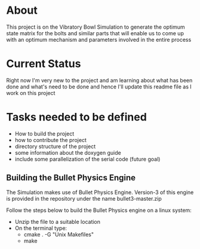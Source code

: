 # About

This project is on the Vibratory Bowl Simulation to generate the optimum state matrix for the bolts and similar parts that will enable us to come up with an optimum mechanism and parameters involved in the entire process

# Current Status

Right now I'm very new to the project and am learning about what has been done and what's need to be done and hence I'll update this readme file as I work on this project

# Tasks needed to be defined

* How to build the project
* how to contribute the project
* directory structure of the project
* some information about the doxygen guide
* include some parallelization of the serial code (future goal)

## Building the Bullet Physics Engine

The Simulation makes use of Bullet Physics Engine. Version-3 of this engine is provided in the repository under the name bullet3-master.zip

Follow the steps below to build the Bullet Physics engine on a linux system:
* Unzip the file to a suitable location
* On the terminal type:
    * cmake . -G "Unix Makefiles"
    * make

